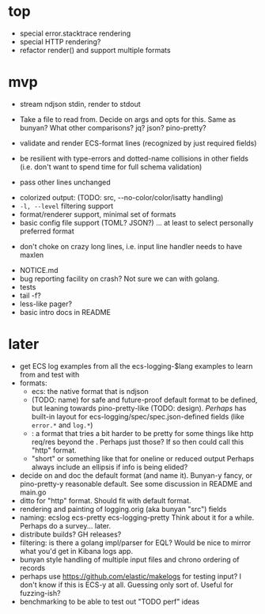 # top

- special error.stacktrace rendering
- special HTTP rendering?
- refactor render() and support multiple formats

# mvp

* stream ndjson stdin, render to stdout
- Take a file to read from. Decide on args and opts for this. Same as bunyan?
  What other comparisons? jq? json? pino-pretty?
* validate and render ECS-format lines (recognized by just required fields)
- be resilient with type-errors and dotted-name collisions in other fields
  (i.e. don't want to spend time for full schema validation)
* pass other lines unchanged
- colorized output: (TODO: src, --no-color/color/isatty handling)
- `-l, --level` filtering support
- format/renderer support, minimal set of formats
- basic config file support (TOML? JSON?) ... at least to select personally
  preferred format
* don't choke on crazy long lines, i.e. input line handler needs to have maxlen
- NOTICE.md
- bug reporting facility on crash? Not sure we can with golang.
- tests
- tail -f?
- less-like pager?
- basic intro docs in README

# later

- get ECS log examples from all the ecs-logging-$lang examples to learn from
  and test with
- formats:
    - ecs: the native format that is ndjson
    - <default> (TODO: name) for safe and future-proof default format
      to be defined, but leaning towards pino-pretty-like (TODO: design).
      *Perhaps* has built-in layout for ecs-logging/spec/spec.json-defined
      fields (like `error.*` and `log.*`)
    - <???>: a format that tries a bit harder to be pretty for some things
      like http req/res beyond the <default>. Perhaps just those? If so
      then could call this "http" format.
    - "short" or something like that for oneline or reduced output
      Perhaps always include an ellipsis if info is being elided?
- decide on and doc the default format (and name it). Bunyan-y fancy, or
  pino-pretty-y reasonable default. See some discussion in README and main.go
- ditto for "http" format. Should fit with default format.
- rendering and painting of logging.orig (aka bunyan "src") fields
- naming:
    ecslog
    ecs-pretty
    ecs-logging-pretty
  Think about it for a while. Perhaps do a survey... later.
- distribute builds? GH releases?
- filtering: is there a golang impl/parser for EQL? Would be nice to mirror
  what you'd get in Kibana logs app.
- bunyan style handling of multiple input files and chrono ordering
  of records
- perhaps use https://github.com/elastic/makelogs for testing input?
  I don't know if this is ECS-y at all. Guessing only sort of. Useful
  for fuzzing-ish?
- benchmarking to be able to test out "TODO perf" ideas

